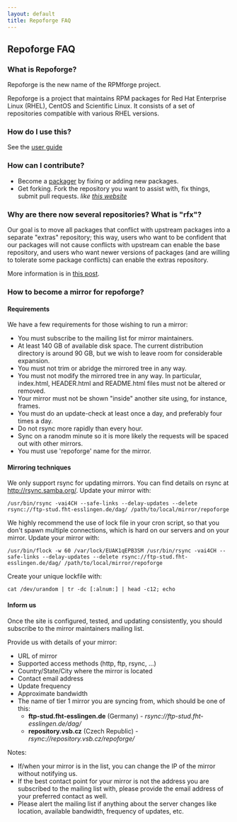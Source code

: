 ```yaml
---
layout: default
title: Repoforge FAQ
---
```


## Repoforge FAQ ##

### What is Repoforge? ###

Repoforge is the new name of the RPMforge project.

Repoforge is a project that maintains RPM packages for Red Hat Enterprise Linux (RHEL), CentOS and Scientific Linux. It consists of a set of repositories compatible with various RHEL versions.

### How do I use this? ###

See the [user guide](/use "user guide")

### How can I contribute? ###

* Become a [packager](/package "repoforge contributer") by fixing or adding new packages.
* Get forking.  Fork the repository you want to assist with, fix things, submit pull requests. _like [this website](http://github.com/repoforge/repoforge.github.com/)_

### Why are there now several repositories?  What is "rfx"? ###

Our goal is to move all packages that conflict with upstream packages into a separate "extras" repository; this way, users who want to be confident that our packages will not cause conflicts with upstream can enable the base repository, and users who want newer versions of packages (and are willing to tolerate some package conflicts) can enable the extras repository.

More information is in [this post](http://lists.repoforge.org/pipermail/users/2010-November/018282.html).

### How to become a mirror for repoforge? ###

#### Requirements ####

We have a few requirements for those wishing to run a mirror:
* You must subscribe to the mailing list for mirror maintainers.
* At least 140 GB of available disk space. The current distribution directory is around 90 GB, but we wish to leave room for considerable expansion.
* You must not trim or abridge the mirrored tree in any way.
* You must not modify the mirrored tree in any way. In particular, index.html, HEADER.html and README.html files must not be altered or removed.
* Your mirror must not be shown "inside" another site using, for instance, frames.
* You must do an update-check at least once a day, and preferably four times a day.
* Do not rsync more rapidly than every hour.
* Sync on a ranodm minute so it is more likely the requests will be spaced out with other mirrors.
* You must use 'repoforge' name for the mirror.

#### Mirroring techniques ####
We only support rsync for updating mirrors. You can find details on rsync at http://rsync.samba.org/. Update your mirror with:
    
    /usr/bin/rsync -vai4CH --safe-links --delay-updates --delete rsync://ftp-stud.fht-esslingen.de/dag/ /path/to/local/mirror/repoforge


We highly recommend the use of lock file in your cron script, so that you don't spawn multiple connections, which is hard on our servers and on your mirror. Update your mirror with:

    /usr/bin/flock -w 60 /var/lock/EUAK1qEPB3SM /usr/bin/rsync -vai4CH --safe-links --delay-updates --delete rsync://ftp-stud.fht-esslingen.de/dag/ /path/to/local/mirror/repoforge

Create your unique lockfile with:

    cat /dev/urandom | tr -dc [:alnum:] | head -c12; echo

#### Inform us ####
Once the site is configured, tested, and updating consistently, you should subscribe to the mirror maintainers mailing list.

Provide us with details of your mirror:
* URL of mirror
* Supported access methods (http, ftp, rsync, ...) 
* Country/State/City where the mirror is located
* Contact email address
* Update frequency
* Approximate bandwidth
* The name of tier 1 mirror you are syncing from, which should be one of this:
    * **ftp-stud.fht-esslingen.de** (Germany) - *rsync://ftp-stud.fht-esslingen.de/dag/*
    * **repository.vsb.cz** (Czech Republic) - *rsync://repository.vsb.cz/repoforge/*

Notes:
* If/when your mirror is in the list, you can change the IP of the mirror without notifying us.
* If the best contact point for your mirror is not the address you are subscribed to the mailing list with, please provide the email address of your preferred contact as well.
* Please alert the mailing list if anything about the server changes like location, available bandwidth, frequency of updates, etc.